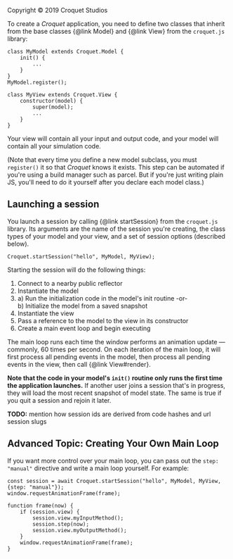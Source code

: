Copyright © 2019 Croquet Studios

To create a _Croquet_ application, you need to define two classes that inherit from the base classes {@link Model} and {@link View} from the `croquet.js` library:

```
class MyModel extends Croquet.Model {
    init() {
        ...
    }
}
MyModel.register();

class MyView extends Croquet.View {
    constructor(model) {
        super(model);
        ...
    }
}
```

Your view will contain all your input and output code, and your model will contain all your simulation code.

(Note that every time you define a new model subclass, you must `register()` it so that _Croquet_ knows it exists. This step can be automated if you're using a build manager such as parcel. But if you're just writing plain JS, you'll need to do it yourself after you declare each model class.)

## Launching a session

You launch a session by calling {@link startSession} from the `croquet.js` library.  Its arguments are the name of the session you're creating, the class types of your model and your view, and a set of session options (described below).

```
Croquet.startSession("hello", MyModel, MyView);
```

Starting the session will do the following things:

1. Connect to a nearby public reflector
2. Instantiate the model
3. a) Run the initialization code in the model's init routine -or-<br>
   b) Initialize the model from a saved snapshot
4. Instantiate the view
5. Pass a reference to the model to the view in its constructor
6. Create a main event loop and begin executing

The main loop runs each time the window performs an animation update — commonly, 60 times per second. On each iteration of the main loop, it will first process all pending events in the model, then process all pending events in the view, then call {@link View#render}.

**Note that the code in your model's `init()` routine only runs the first time the application launches.** If another user joins a session that's in progress, they will load the most recent snapshot of model state. The same is true if you quit a session and rejoin it later.

**TODO:** mention how session ids are derived from code hashes and url session slugs

## Advanced Topic: Creating Your Own Main Loop

If you want more control over your main loop, you can pass out the `step: "manual"` directive and write a main loop yourself. For example:

```
const session = await Croquet.startSession("hello", MyModel, MyView, {step: "manual"});
window.requestAnimationFrame(frame);

function frame(now) {
    if (session.view) {
        session.view.myInputMethod();
        session.step(now);
        session.view.myOutputMethod();
    }
    window.requestAnimationFrame(frame);
}
```

